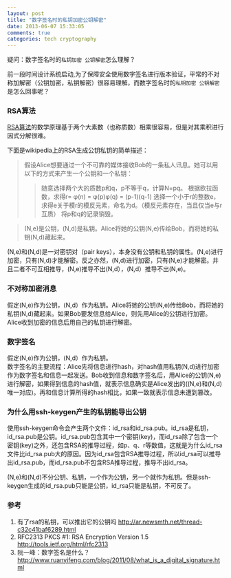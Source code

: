 ```yaml
---
layout: post
title: "数字签名时的私钥加密公钥解密"
date: 2013-06-07 15:33:05
comments: true
categories: tech cryptography
---
```

疑问：数字签名时的`私钥加密 公钥解密`怎么理解？

前一段时间设计系统启动,为了保障安全使用数字签名进行版本验证，平常的不对称加解密（公钥加密，私钥解密）很容易理解，而数字签名时的`私钥加密 公钥解密`是怎么回事呢？

### RSA算法
[RSA算法][rsa_url]的数学原理基于两个大素数（也称质数）相乘很容易，但是对其乘积进行因式分解很难。

下面是wikipedia上的RSA生成公钥私钥的简单描述：
> 假设Alice想要通过一个不可靠的媒体接收Bob的一条私人讯息。她可以用以下的方式来产生一个公钥和一个私钥：
>> 随意选择两个大的质数p和q，p不等于q，计算N=pq。
>> 根据欧拉函数，求得r= φ(n) = φ(p)φ(q) = (p-1)(q-1)
>> 选择一个小于r的整数e，求得e关于模r的模反元素，命名为d。（模反元素存在，当且仅当e与r互质）
>> 将p和q的记录销毁。

> (N,e)是公钥，(N,d)是私钥。Alice将她的公钥(N,e)传给Bob，而将她的私钥(N,d)藏起来。

(N,e)和(N,d)是一对密钥对（pair keys），本身没有公钥和私钥的属性。(N,e)进行加密，只有(N,d)才能解密。反之亦然，(N,d)进行加密，只有(N,e)才能解密。并且二者不可互相推导，(N,e)推导不出(N,d），(N,d）推导不出(N,e)。

### 不对称加密消息
假定(N,e)作为公钥，(N,d）作为私钥。Alice将她的公钥(N,e)传给Bob，而将她的私钥(N,d)藏起来。如果Bob要发信息给Alice，则先用Alice的公钥进行加密。Alice收到加密的信息后用自己的私钥进行解密。

### 数字签名
假定(N,e)作为公钥，(N,d）作为私钥。  
数字签名的主要流程：Alice先将信息进行hash，对hash值用私钥(N,d)进行加密作为数字签名和信息一起发送。Bob收到信息和数字签名后，用Alice的公钥(N,e)进行解密，如果得到信息的hash值，就表示信息确实是Alice发出的((N,e)和(N,d)唯一对应)。再和信息计算所得的hash相比，如果一致就表示信息未遭到篡改。

### 为什么用ssh-keygen产生的私钥能导出公钥
使用ssh-keygen命令会产生两个文件：id_rsa和id_rsa.pub。id_rsa是私钥，id_rsa.pub是公钥。id_rsa.pub包含其中一个密钥(key)，而id_rsa除了包含一个密钥(key)之外，还包含RSA的推导过程，如p、q、r等数值，这就是为什么id_rsa文件比id_rsa.pub大的原因。因为id_rsa包含RSA推导过程，所以id_rsa可以推导出id_rsa.pub，而id_rsa.pub不包含RSA推导过程，推导不出id_rsa。

(N,e)和(N,d)不分公钥、私钥，一个作为公钥，另一个就作为私钥。但是ssh-keygen生成的id_rsa.pub只能是公钥，id_rsa只能是私钥，不可反了。

### 参考

1. 有了rsa的私钥，可以推出它的公钥吗 <http://ar.newsmth.net/thread-c32c41baf6289.html>
2. RFC2313 PKCS #1: RSA Encryption Version 1.5 <http://tools.ietf.org/html/rfc2313>
3. 阮一峰：数字签名是什么？<http://www.ruanyifeng.com/blog/2011/08/what_is_a_digital_signature.html>

[rsa_url]:http://zh.wikipedia.org/wiki/RSA%E5%8A%A0%E5%AF%86%E6%BC%94%E7%AE%97%E6%B3%95
